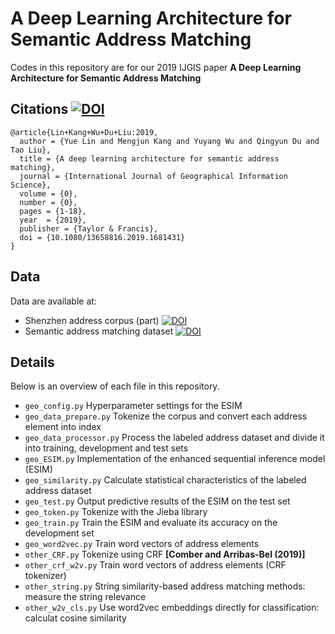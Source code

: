 # A Deep Learning Architecture for Semantic Address Matching


Codes in this repository are for our 2019 IJGIS paper **A Deep Learning Architecture for Semantic Address Matching**


Citations [![DOI](https://zenodo.org/badge/DOI/10.5281/zenodo.3476673.svg)](https://doi.org/10.5281/zenodo.3476673)
--------
```
@article{Lin+Kang+Wu+Du+Liu:2019,
  author = {Yue Lin and Mengjun Kang and Yuyang Wu and Qingyun Du and Tao Liu},
  title = {A deep learning architecture for semantic address matching},
  journal = {International Journal of Geographical Information Science},
  volume = {0},
  number = {0},
  pages = {1-18},
  year  = {2019},
  publisher = {Taylor & Francis},
  doi = {10.1080/13658816.2019.1681431}
}
```



Data
--------
Data are available at:

  - Shenzhen address corpus (part) [![DOI](https://zenodo.org/badge/DOI/10.5281/zenodo.3477633.svg)](https://doi.org/10.5281/zenodo.3477633)
  - Semantic address matching dataset [![DOI](https://zenodo.org/badge/DOI/10.5281/zenodo.3477007.svg)](https://doi.org/10.5281/zenodo.3477007)



Details
--------
Below is an overview of each file in this repository.

  - `geo_config.py` Hyperparameter settings for the ESIM
  - `geo_data_prepare.py` Tokenize the corpus and convert each address element into index
  - `geo_data_processor.py` Process the labeled address dataset and divide it into training, development and test sets
  - `geo_ESIM.py` Implementation of the enhanced sequential inference model (ESIM)
  - `geo_similarity.py` Calculate statistical characteristics of the labeled address dataset
  - `geo_test.py` Output predictive results of the ESIM on the test set
  - `geo_token.py` Tokenize with the Jieba library
  - `geo_train.py` Train the ESIM and evaluate its accuracy on the development set
  - `geo_word2vec.py` Train word vectors of address elements
  - `other_CRF.py` Tokenize using CRF **[Comber and Arribas-Bel (2019)]** 
  - `other_crf_w2v.py` Train word vectors of address elements (CRF tokenizer)
  - `other_string.py` String similarity-based address matching methods: measure the string relevance
  - `other_w2v_cls.py` Use word2vec embeddings directly for classification: calculat cosine similarity
